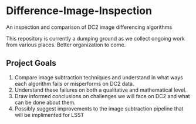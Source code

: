 # Difference-Image-Inspection
An inspection and comparison of DC2 image differencing algorithms

This repository is currently a dumping ground as we collect ongoing work from various places. Better organization to come.

## Project Goals

1. Compare image subtraction techniques and understand in what ways each algorithm fails or misperforms on DC2 data.
2. Understand these failures on both a qualitative and mathematical level.
3. Draw informed conclusions on challenges we will face on DC2 and what can be done about them.
4. Possibly suggest improvements to the image subtraction pipeline that will be implimented for LSST
